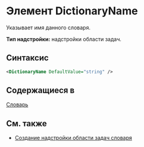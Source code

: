 # <a name="dictionaryname-element"></a>Элемент DictionaryName

Указывает имя данного словаря.

**Тип надстройки:** надстройки области задач.

## <a name="syntax"></a>Синтаксис

```XML
<DictionaryName DefaultValue="string" />
```

## <a name="contained-in"></a>Содержащиеся в

[Словарь](dictionary.md)

## <a name="see-also"></a>См. также

- [Создание надстройки области задач словаря](https://docs.microsoft.com/office/dev/add-ins/word/dictionary-task-pane-add-ins)
    

